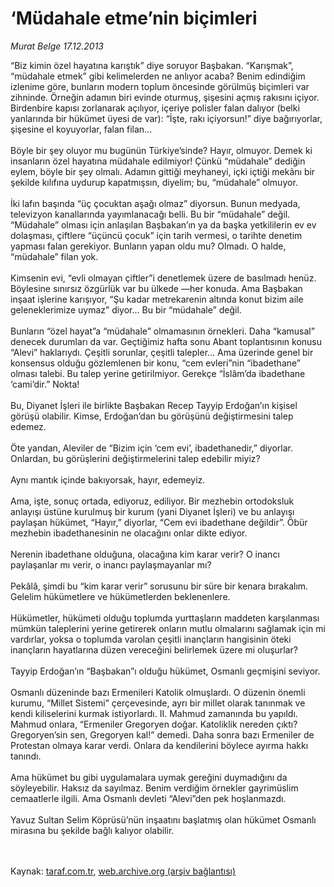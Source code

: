 # ‘Müdahale etme’nin biçimleri

*Murat Belge 17.12.2013*

<div class="yazi">“Biz kimin özel hayatına karıştık” diye soruyor Başbakan. “Karışmak”, “müdahale etmek” gibi kelimelerden ne anlıyor acaba? Benim edindiğim izlenime göre, bunların modern toplum öncesinde görülmüş biçimleri var zihninde. Örneğin adamın biri evinde oturmuş, şişesini açmış rakısını içiyor. Birdenbire kapısı zorlanarak açılıyor, içeriye polisler falan dalıyor (belki yanlarında bir hükümet üyesi de var): “İşte, rakı içiyorsun!” diye bağırıyorlar, şişesine el koyuyorlar, falan filan...<br/><br/>Böyle bir şey oluyor mu bugünün Türkiye’sinde? Hayır, olmuyor. Demek ki insanların özel hayatına müdahale edilmiyor! Çünkü “müdahale” dediğin eylem, böyle bir şey olmalı. Adamın gittiği meyhaneyi, içki içtiği mekânı bir şekilde kılıfına uydurup kapatmışsın, diyelim; bu, “müdahale” olmuyor.<br/><br/>İki lafın başında “üç çocuktan aşağı olmaz” diyorsun. Bunun medyada, televizyon kanallarında yayımlanacağı belli. Bu bir “müdahale” değil. “Müdahale” olması için anlaşılan Başbakan’ın ya da başka yetkililerin ev ev dolaşması, çiftlere “üçüncü çocuk” için tarih vermesi, o tarihte denetim yapması falan gerekiyor. Bunların yapan oldu mu? Olmadı. O halde, “müdahale” filan yok.<br/><br/>Kimsenin evi, “evli olmayan çiftler”i denetlemek üzere de basılmadı henüz. Böylesine sınırsız özgürlük var bu ülkede —her konuda. Ama Başbakan inşaat işlerine karışıyor, “Şu kadar metrekarenin altında konut bizim aile geleneklerimize uymaz” diyor... Bu bir “müdahale” değil.<br/><br/>Bunların “özel hayat”a “müdahale” olmamasının örnekleri. Daha “kamusal” denecek durumları da var. Geçtiğimiz hafta sonu Abant toplantısının konusu “Alevi” haklarıydı. Çeşitli sorunlar, çeşitli talepler... Ama üzerinde genel bir konsensus olduğu gözlemlenen bir konu, “cem evleri”nin “ibadethane” olması talebi. Bu talep yerine getirilmiyor. Gerekçe “İslâm’da ibadethane ‘cami’dir.” Nokta!<br/><br/>Bu, Diyanet İşleri ile birlikte Başbakan Recep Tayyip Erdoğan’ın kişisel görüşü olabilir. Kimse, Erdoğan’dan bu görüşünü değiştirmesini talep edemez.<br/><br/>Öte yandan, Aleviler de “Bizim için ‘cem evi’, ibadethanedir,” diyorlar. Onlardan, bu görüşlerini değiştirmelerini talep edebilir miyiz?<br/><br/>Aynı mantık içinde bakıyorsak, hayır, edemeyiz.<br/><br/>Ama, işte, sonuç ortada, ediyoruz, ediliyor. Bir mezhebin ortodoksluk anlayışı üstüne kurulmuş bir kurum (yani Diyanet İşleri) ve bu anlayışı paylaşan hükümet, “Hayır,” diyorlar, “Cem evi ibadethane değildir”. Öbür mezhebin ibadethanesinin ne olacağını onlar dikte ediyor.<br/><br/>Nerenin ibadethane olduğuna, olacağına kim karar verir? O inancı paylaşanlar mı verir, o inancı paylaşmayanlar mı?<br/><br/>Pekâlâ, şimdi bu “kim karar verir” sorusunu bir süre bir kenara bırakalım. Gelelim hükümetlere ve hükümetlerden beklenenlere.<br/><br/>Hükümetler, hükümeti olduğu toplumda yurttaşların maddeten karşılanması mümkün taleplerini yerine getirerek onların mutlu olmalarını sağlamak için mi vardırlar, yoksa o toplumda varolan çeşitli inançların hangisinin öteki inançların hayatlarına düzen vereceğini belirlemek üzere mi oluşurlar?<br/><br/>Tayyip Erdoğan’ın “Başbakan”ı olduğu hükümet, Osmanlı geçmişini seviyor.<br/><br/>Osmanlı düzeninde bazı Ermenileri Katolik olmuşlardı. O düzenin önemli kurumu, “Millet Sistemi” çerçevesinde, ayrı bir millet olarak tanınmak ve kendi kiliselerini kurmak istiyorlardı. II. Mahmud zamanında bu yapıldı. Mahmud onlara, “Ermeniler Gregoryen doğar. Katoliklik nereden çıktı? Gregoryen’sin sen, Gregoryen kal!” demedi. Daha sonra bazı Ermeniler de Protestan olmaya karar verdi. Onlara da kendilerini böylece ayırma hakkı tanındı.<br/><br/>Ama hükümet bu gibi uygulamalara uymak gereğini duymadığını da söyleyebilir. Haksız da sayılmaz. Benim verdiğim örnekler gayrimüslim cemaatlerle ilgili. Ama Osmanlı devleti “Alevi”den pek hoşlanmazdı.<br/><br/>Yavuz Sultan Selim Köprüsü’nün inşaatını başlatmış olan hükümet Osmanlı mirasına bu şekilde bağlı kalıyor olabilir.<br/><br/><br/>
</div>

Kaynak: [taraf.com.tr](http://www.taraf.com.tr:80/murat-belge/makale-mudahale-etme-nin-bicimleri.htm), [web.archive.org (arşiv bağlantısı)](http://web.archive.org/web/20131220065909/http://www.taraf.com.tr:80/murat-belge/makale-mudahale-etme-nin-bicimleri.htm)
